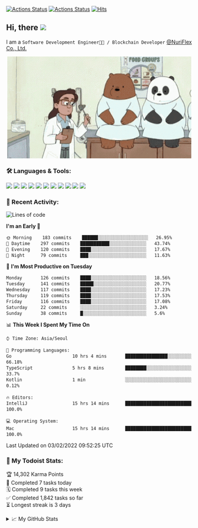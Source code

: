 
[![Actions Status](https://github.com/ddok2/ddok2/workflows/Todoist%20Readme/badge.svg)](https://github.com/ddok2/ddok2/actions)
[![Actions Status](https://github.com/ddok2/ddok2/workflows/wakatime-stats/badge.svg)](https://github.com/ddok2/ddok2/actions)
[![Hits](https://hits.seeyoufarm.com/api/count/incr/badge.svg?url=https%3A%2F%2Fgithub.com%2Fddok2&count_bg=%23FF9595&title_bg=%23555555&icon=github.svg&icon_color=%23FFFFFF&title=hits&edge_flat=false)](https://hits.seeyoufarm.com)

<!-- ![visitors](https://visitor-badge.laobi.icu/badge?page_id=ddok2.ddok2) -->
## Hi, there <img src="https://raw.githubusercontent.com/MartinHeinz/MartinHeinz/master/wave.gif" width="25px">

I am a `Software Development Engineer🧑‍💻 / Blockchain Developer` [@NuriFlex Co., Ltd.](https://nuriflex.com)


<p align="center">
<img align="center" alt="GIF" src="img/debugging.gif" />
</p>


### 🛠 Languages & Tools:
<p>
    <img src="https://img.shields.io/badge/go-%2300ADD8.svg?&style=for-the-badge&logo=go&logoColor=white"/>
    <img src="https://img.shields.io/badge/node.js%20-%2343853D.svg?&style=for-the-badge&logo=node.js&logoColor=white"/>
    <img src="https://img.shields.io/badge/javascript%20-%23323330.svg?&style=for-the-badge&logo=javascript&logoColor=%23F7DF1E"/>
    <img src="https://img.shields.io/badge/typescript%20-%23007ACC.svg?&style=for-the-badge&logo=typescript&logoColor=white"/>
    <img src="https://img.shields.io/badge/python%20-%2314354C.svg?&style=for-the-badge&logo=python&logoColor=white"/>
    <img src="https://img.shields.io/badge/react%20-%2320232a.svg?&style=for-the-badge&logo=react&logoColor=%2361DAFB"/>
    <img src="https://img.shields.io/badge/AWS%20-%23FF9900.svg?&style=for-the-badge&logo=amazon-aws&logoColor=white"/>
    <img src="https://img.shields.io/badge/Google%20Cloud%20-%234285F4.svg?&style=for-the-badge&logo=google-cloud&logoColor=white"/>
    <img src="https://img.shields.io/badge/docker%20-%230db7ed.svg?&style=for-the-badge&logo=docker&logoColor=white"/>
    <img src="https://img.shields.io/badge/kubernetes%20-%23326ce5.svg?&style=for-the-badge&logo=kubernetes&logoColor=white"/>
    <img src="https://img.shields.io/badge/ansible%20-%231A1918.svg?&style=for-the-badge&logo=ansible&logoColor=white"/>
</p>

### 🌈 Recent Activity:
<!--START_SECTION:waka-->
![Lines of code](https://img.shields.io/badge/From%20Hello%20World%20I%27ve%20Written-274%20Thousand%20lines%20of%20code-blue)

**I'm an Early 🐤** 

```text
🌞 Morning    183 commits    ██████░░░░░░░░░░░░░░░░░░░   26.95% 
🌆 Daytime    297 commits    ███████████░░░░░░░░░░░░░░   43.74% 
🌃 Evening    120 commits    ████░░░░░░░░░░░░░░░░░░░░░   17.67% 
🌙 Night      79 commits     ███░░░░░░░░░░░░░░░░░░░░░░   11.63%

```
📅 **I'm Most Productive on Tuesday** 

```text
Monday       126 commits    ████░░░░░░░░░░░░░░░░░░░░░   18.56% 
Tuesday      141 commits    █████░░░░░░░░░░░░░░░░░░░░   20.77% 
Wednesday    117 commits    ████░░░░░░░░░░░░░░░░░░░░░   17.23% 
Thursday     119 commits    ████░░░░░░░░░░░░░░░░░░░░░   17.53% 
Friday       116 commits    ████░░░░░░░░░░░░░░░░░░░░░   17.08% 
Saturday     22 commits     ░░░░░░░░░░░░░░░░░░░░░░░░░   3.24% 
Sunday       38 commits     █░░░░░░░░░░░░░░░░░░░░░░░░   5.6%

```


📊 **This Week I Spent My Time On** 

```text
⌚︎ Time Zone: Asia/Seoul

💬 Programming Languages: 
Go                       10 hrs 4 mins       ████████████████░░░░░░░░░   66.18% 
TypeScript               5 hrs 8 mins        ████████░░░░░░░░░░░░░░░░░   33.7% 
Kotlin                   1 min               ░░░░░░░░░░░░░░░░░░░░░░░░░   0.12%

🔥 Editors: 
IntelliJ                 15 hrs 14 mins      █████████████████████████   100.0%

💻 Operating System: 
Mac                      15 hrs 14 mins      █████████████████████████   100.0%

```


 Last Updated on 03/02/2022 09:52:25 UTC
<!--END_SECTION:waka-->

### 🚧 My Todoist Stats:
<!-- TODO-IST:START -->
🏆  14,302 Karma Points           
🌸  Completed 7 tasks today           
🗓  Completed 9 tasks this week           
✅  Completed 1,842 tasks so far           
⏳  Longest streak is 3 days
<!-- TODO-IST:END -->

<details>
<summary>📈 My GitHub Stats</summary>
<p align="center"> <img src="https://github-readme-stats.vercel.app/api?username=ddok2&show_icons=true" alt="ddok2" />
</details>
